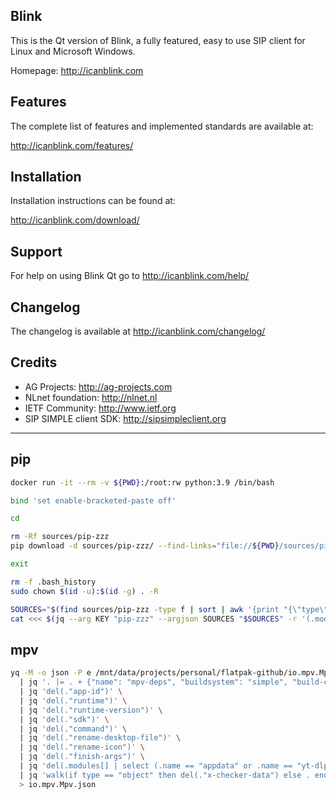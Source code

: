 ## Blink
This is the Qt version of Blink, a fully featured, easy to use SIP client
for Linux and Microsoft Windows.

Homepage: http://icanblink.com

## Features

The complete list of features and implemented standards are available at:

http://icanblink.com/features/

## Installation

Installation instructions can be found at:

http://icanblink.com/download/

## Support

For help on using Blink Qt go to http://icanblink.com/help/

## Changelog

The changelog is available at http://icanblink.com/changelog/

## Credits

 * AG Projects: http://ag-projects.com
 * NLnet foundation: http://nlnet.nl
 * IETF Community: http://www.ietf.org
 * SIP SIMPLE client SDK: http://sipsimpleclient.org

------

## pip
```bash
docker run -it --rm -v ${PWD}:/root:rw python:3.9 /bin/bash

bind 'set enable-bracketed-paste off'

cd

rm -Rf sources/pip-zzz
pip download -d sources/pip-zzz/ --find-links="file://${PWD}/sources/pip-zzz" "wheel" "pip" "cryptography<38.0.0" "pgpy" "PyQt-builder" "zope.interface" "gmpy2" "Cython" "dnspython" "greenlet" "gevent" "lxml" "sqlobject" "m2r" "twisted" "python-dateutil" "pyOpenSSL" "oauth2client" "service-identity" "google-api-python-client"

exit

rm -f .bash_history
sudo chown $(id -u):$(id -g) . -R

SOURCES="$(find sources/pip-zzz -type f | sort | awk '{print "{\"type\": \"file\", \"path\": \""$0"\"}"}' | jq -s -r -c '.')"
cat <<< $(jq --arg KEY "pip-zzz" --argjson SOURCES "$SOURCES" -r '(.modules[] | select(.name == $KEY).sources) = $SOURCES' com.icanblink.blink.json) > com.icanblink.blink.json

```

## mpv
```bash
yq -M -o json -P e /mnt/data/projects/personal/flatpak-github/io.mpv.Mpv/io.mpv.Mpv.yml \
  | jq '. |= . + {"name": "mpv-deps", "buildsystem": "simple", "build-commands": ["echo"]}' \
  | jq 'del(."app-id")' \
  | jq 'del(."runtime")' \
  | jq 'del(."runtime-version")' \
  | jq 'del(."sdk")' \
  | jq 'del(."command")' \
  | jq 'del(."rename-desktop-file")' \
  | jq 'del(."rename-icon")' \
  | jq 'del(."finish-args")' \
  | jq 'del(.modules[] | select (.name == "appdata" or .name == "yt-dlp"))' \
  | jq 'walk(if type == "object" then del(."x-checker-data") else . end)' \
  > io.mpv.Mpv.json

```
